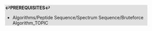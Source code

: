 <div style="margin:2em; background-color: #e0e0e0;">

<strong>↩PREREQUISITES↩</strong>

 * Algorithms/Peptide Sequence/Spectrum Sequence/Bruteforce Algorithm_TOPIC

</div>

